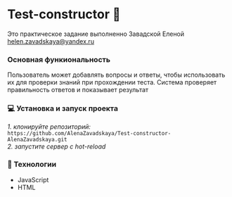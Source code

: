 # Test-constructor :pencil:

Это практическое задание выполненно Завадской Еленой<br/>
helen.zavadskaya@yandex.ru

### Основная функиональность
Пользователь может добавлять вопросы и ответы, чтобы использовать их для проверки знаний при прохождении теста.
Система проверяет правильность ответов и показывает результат

### :computer: Установка и запуск проекта
*1. клонируйте репозиторий:*<br/>
`https://github.com/AlenaZavadskaya/Test-constructor-AlenaZavadskaya.git`<br/>
*2. запустите сервер с hot-reload*<br/>

### :rocket: Технологии
- JavaScript
- HTML

